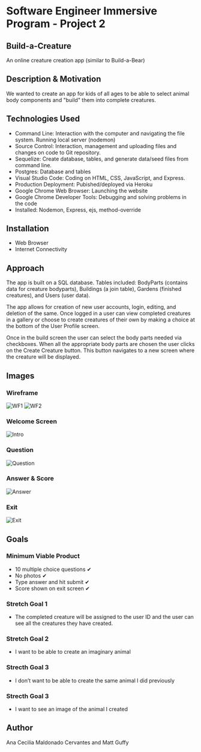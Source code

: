 # Software Engineer Immersive Program - Project 2
## Build-a-Creature
An online creature creation app (similar to Build-a-Bear)

## Description & Motivation
We wanted to create an app for kids of all ages to be able to select animal body components and "build" them into complete creatures.

## Technologies Used
+ Command Line: Interaction with the computer and navigating the file system.  Running local server (nodemon)
+ Source Control: Interaction, management and uploading files and changes on code to Git repository.
+ Sequelize: Create database, tables, and generate data/seed files from command line.
+ Postgres: Database and tables
+ Visual Studio Code: Coding on HTML, CSS, JavaScript, and Express.
+ Production Deployment: Pubished/deployed via Heroku
+ Google Chrome Web Browser: Launching the website
+ Google Chrome Developer Tools: Debugging and solving problems in the code
+ Installed: Nodemon, Express, ejs, method-override

## Installation
+ Web Browser
+ Internet Connectivity


## Approach
The app is built on a SQL database.  Tables included: BodyParts (contains data for creature bodyparts), Buildings (a join table), Gardens (finished creatures), and Users (user data).

The app allows for creation of new user accounts, login, editing, and deletion of the same.  Once logged in a user can view completed creatures in a gallery or choose to create creatures of their own by making a choice at the bottom of the User Profile screen. 

Once in the build screen the user can select the body parts needed via checkboxes.  When all the appropriate body parts are chosen the user clicks on the Create Creature button.  This button navigates to a new screen where the creature will be displayed.


## Images
### Wireframe
![WF1](/readme_images/wireframe1.jpeg)
![WF2](/readme_images/wireframe2.jpeg)

### Welcome Screen
![Intro](/readme_images/Intro.png)

### Question
![Question](/readme_images/Question.png)

### Answer & Score
![Answer](/readme_images/Answer.png)

### Exit
![Exit](/readme_images/Exit.png)

## Goals
### Minimum Viable Product
+ 10 multiple choice questions ✔︎
+ No photos ✔︎
+ Type answer and hit submit ✔︎
+ Score shown on exit screen ✔︎
### Stretch Goal 1
+ The completed creature will be assigned to the user ID and the user can see all the creatures they have created.

### Stretch Goal 2
+ I want to be able to create an imaginary animal

### Strecth Goal 3
+ I don’t want to be able to create the same animal I did previously

### Strecth Goal 3
+ I want to see an image of the animal I created

## Author
Ana Cecilia Maldonado Cervantes and Matt Guffy